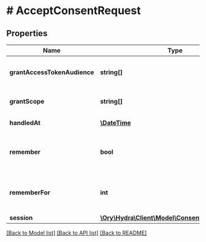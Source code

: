 # # AcceptConsentRequest

## Properties

Name | Type | Description | Notes
------------ | ------------- | ------------- | -------------
**grantAccessTokenAudience** | **string[]** | GrantedAudience sets the audience the user authorized the client to use. Should be a subset of &#x60;requested_access_token_audience&#x60;. | [optional] 
**grantScope** | **string[]** | GrantScope sets the scope the user authorized the client to use. Should be a subset of &#x60;requested_scope&#x60;. | [optional] 
**handledAt** | [**\DateTime**](\DateTime.md) | HandledAt contains the timestamp the consent request was handled. | [optional] 
**remember** | **bool** | Remember, if set to true, tells ORY Hydra to remember this consent authorization and reuse it if the same client asks the same user for the same, or a subset of, scope. | [optional] 
**rememberFor** | **int** | RememberFor sets how long the consent authorization should be remembered for in seconds. If set to &#x60;0&#x60;, the authorization will be remembered indefinitely. | [optional] 
**session** | [**\Ory\Hydra\Client\Model\ConsentRequestSession**](ConsentRequestSession.md) |  | [optional] 

[[Back to Model list]](../../README.md#documentation-for-models) [[Back to API list]](../../README.md#documentation-for-api-endpoints) [[Back to README]](../../README.md)


